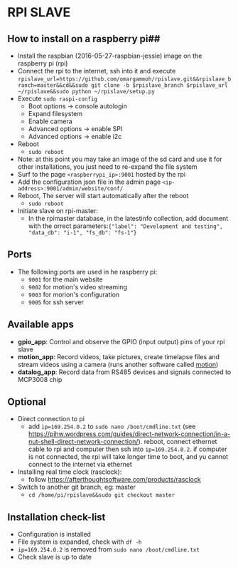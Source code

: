 # RPI SLAVE

## How to install on a raspberry pi##
* Install the raspbian (2016-05-27-raspbian-jessie) image on the raspberry pi (rpi)
* Connect the rpi to the internet, ssh into it and execute `rpislave_url=https://github.com/omargammoh/rpislave.git&&rpislave_branch=master&&cd&&sudo git clone -b $rpislave_branch $rpislave_url ~/rpislave&&sudo python ~/rpislave/setup.py`
* Execute `sudo raspi-config`
  * Boot options -> console autologin 
  * Expand filesystem
  * Enable camera
  * Advanced options -> enable SPI
  * Advanced options -> enable i2c
* Reboot
  * `sudo reboot`
* Note: at this point you may take an image of the sd card and use it for other installations, you just need to re-expand the file system 
* Surf to the page `<raspberrypi_ip>:9001` hosted by the rpi
* Add the configuration json file in the admin page `<ip-address>:9001/admin/website/conf/`
* Reboot, The server will start automatically after the reboot
  * `sudo reboot`
* Initiate slave on rpi-master:
  * In the rpimaster database, in the latestinfo collection, add document with the orrect parameters:`{"label": "Development and testing", "data_db": "i-1", "fs_db": "fs-1"}`

## Ports ##
* The following ports are used in he raspberry pi:
  * `9001` for the main website
  * `9002` for motion's video streaming
  * `9003` for morion's configuration
  * `9005` for ssh server

## Available apps ##
  * <b>gpio_app</b>: Control and observe the GPIO (input output) pins of your rpi slave
  * <b>motion_app</b>: Record videos, take pictures, create timelapse files and stream videos using a camera (runs another software called [motion](http://www.lavrsen.dk/foswiki/bin/view/Motion/WebHome))
  * <b>datalog_app</b>: Record data from RS485 devices and signals connected to MCP3008 chip 

## Optional ##
* Direct connection to pi
  * add `ip=169.254.0.2` to `sudo nano /boot/cmdline.txt` (see https://pihw.wordpress.com/guides/direct-network-connection/in-a-nut-shell-direct-network-connection/). reboot, connect ethernet cable to rpi and computer then ssh into `ip=169.254.0.2`. if computer is not connected, the rpi will take longer time to boot, and yu cannot connect to the internet via ethernet
* Installing real time clock (rasclock):
  * follow https://afterthoughtsoftware.com/products/rasclock
* Switch to another git branch, eg: master
  * `cd /home/pi/rpislave&&sudo git checkout master`
 
## Installation check-list ##
* Configuration is installed
* File system is expanded, check with `df -h`
* `ip=169.254.0.2` is removed from `sudo nano /boot/cmdline.txt`
* Check slave is up to date
